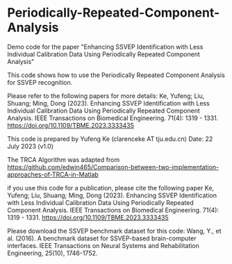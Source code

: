 # Periodically-Repeated-Component-Analysis
Demo code for the paper "Enhancing SSVEP Identification with Less Individual Calibration Data Using Periodically Repeated Component Analysis"

This code shows how to use the Periodically Repeated Component Analysis for SSVEP recognition.

Please refer to the following papers for more details:
Ke, Yufeng; Liu, Shuang; Ming, Dong (2023). Enhancing SSVEP Identification with Less Individual Calibration Data Using Periodically Repeated Component Analysis.  IEEE Transactions on Biomedical Engineering. 71(4): 1319 - 1331. https://doi.org/10.1109/TBME.2023.3333435

This code is prepared by Yufeng Ke (clarenceke AT tju.edu.cn)
Date: 22 July 2023 (v1.0)

The TRCA Algorithm was adapted from https://github.com/edwin465/Comparison-between-two-implementation-approaches-of-TRCA-in-Matlab

if you use this code for a publication, please cite the following paper
Ke, Yufeng; Liu, Shuang; Ming, Dong (2023). Enhancing SSVEP Identification with Less Individual Calibration Data 
Using Periodically Repeated Component Analysis.  IEEE Transactions on Biomedical Engineering. 71(4): 1319 - 1331. https://doi.org/10.1109/TBME.2023.3333435

Please download the SSVEP benchmark dataset for this code: Wang, Y., et al. (2016). A benchmark dataset for SSVEP-based brain-computer interfaces. IEEE Transactions on Neural Systems and Rehabilitation Engineering, 25(10), 1746-1752.
